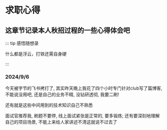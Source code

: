 # 求职心得

## 这章节记录本人秋招过程的一些心得体会吧

::: tip 感悟随想录

什么都是浮云，打铁还需自身硬

:::



### 2024/9/6

今天被字节的飞书拷打了, 其实昨天晚上我花了四个小时专门针对club写了篇博客, 不能说没用吧, 还是自己的业务不精, 没钻研透彻, 我要二刷!

还有就是这些中间用到的技术知识自己不熟悉

面试官推荐我, 刷题不要停, 线上面试紧张是正常的, 要多锻炼; 还有要深刻地理解自己的项目场景, 不能上来给人家讲述不清这就说不过去了

